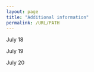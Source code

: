 ```yaml
---
layout: page
title: "Additional information"
permalink: /URL/PATH
---
```



July 18


July 19


July 20
